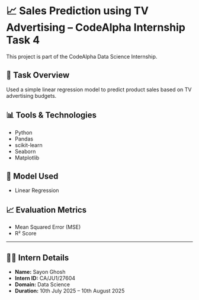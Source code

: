 # 📈 Sales Prediction using TV Advertising – CodeAlpha Internship Task 4

This project is part of the CodeAlpha Data Science Internship.

## 📌 Task Overview
Used a simple linear regression model to predict product sales based on TV advertising budgets.

## 📊 Tools & Technologies
- Python
- Pandas
- scikit-learn
- Seaborn
- Matplotlib

## 🧠 Model Used
- Linear Regression

## 📈 Evaluation Metrics
- Mean Squared Error (MSE)
- R² Score

---

## 👨‍💻 Intern Details
- **Name:** Sayon Ghosh  
- **Intern ID:** CA/JU1/27604  
- **Domain:** Data Science  
- **Duration:** 10th July 2025 – 10th August 2025
